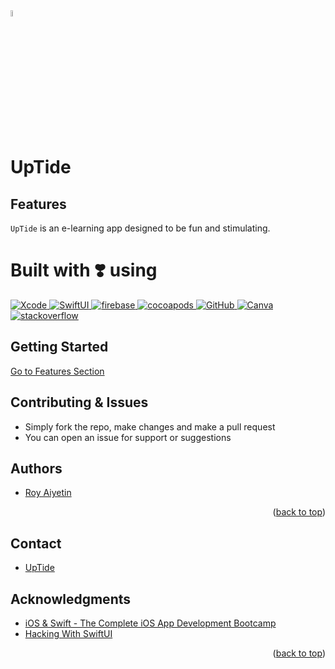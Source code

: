 <img src="https://user-images.githubusercontent.com/95645767/166117225-cc1bc2d4-0f20-465c-8255-8c12389f4f7b.png" width=5% height=5%>

# UpTide
## Features
`UpTide` is an e-learning app designed to be fun and stimulating. 


# Built with :heavy_heart_exclamation: using
<a href="https://developer.apple.com/xcode/" target="_blank"> <img src="https://img.shields.io/badge/Xcode-1882e8?style=for-the-badge&logo=Xcode&logoColor=white" alt="Xcode"/> </a> 
<a href="https://developer.apple.com/xcode/swiftui/" target="_blank"> <img src="https://img.shields.io/badge/SwiftUI-006cbc?style=for-the-badge&logo=Swift&logoColor=white" alt="SwiftUI"/> </a> 
<a href="https://firebase.google.com/" target="_blank"> <img src="https://img.shields.io/badge/firebase-fecc2f?style=for-the-badge&logo=firebase&logoColor=orange" alt="firebase"/> </a> 
<a href="https://cocoapods.org" target="_blank"> <img src="https://img.shields.io/badge/cocoapods-fa2b01?style=for-the-badge&logo=cocoapods&logoColor=white" alt="cocoapods"/> </a>
<a href="https://github.com/" target="_blank"> <img src="https://img.shields.io/badge/GitHub-100000?style=for-the-badge&logo=github&logoColor=white" alt="GitHub"/> 
<a href="https://www.canva.com/features/free-icons/" target="_blank"> <img src="https://img.shields.io/badge/Canva-5d4de3?&style=for-the-badge&logo=Canva&logoColor=white " alt="Canva"/> </a>
<a href="https://stackoverflow.com" target="_blank"> <img src="https://img.shields.io/badge/stackoverflow-f58023?style=for-the-badge&logo=stackoverflow&logoColor=white" alt="stackoverflow"/> </a>


## Getting Started
[Go to Features Section](#-features)


## Contributing & Issues
- Simply fork the repo, make changes and make a pull request
- You can open an issue for support or suggestions


## Authors
- [Roy Aiyetin](https://github.com/RoyNkem)

<p align="right">(<a href="#top">back to top</a>)</p>

## Contact
- [UpTide]()


## Acknowledgments
- [iOS & Swift - The Complete iOS App Development Bootcamp](https://www.udemy.com/course/ios-13-app-development-bootcamp/)
- [Hacking With SwiftUI](https://www.hackingwithswift.com/100/swiftui)

<p align="right">(<a href="#top">back to top</a>)</p>

